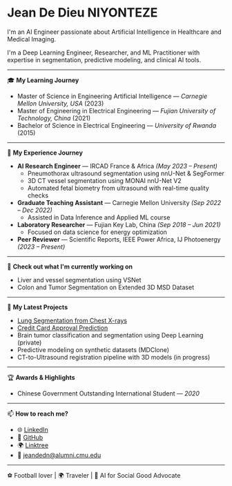 # Jean De Dieu NIYONTEZE  
I'm an AI Engineer passionate about Artificial Intelligence in Healthcare and Medical Imaging.

I'm a Deep Learning Engineer, Researcher, and ML Practitioner with expertise in segmentation, predictive modeling, and clinical AI tools.

---

🎓 **My Learning Journey**  
- Master of Science in Engineering Artificial Intelligence — *Carnegie Mellon University, USA* (2023)  
- Master of Engineering in Electrical Engineering — *Fujian University of Technology, China* (2021)  
- Bachelor of Science in Electrical Engineering — *University of Rwanda* (2015)

---

💼 **My Experience Journey**  
- **AI Research Engineer** — IRCAD France & Africa *(May 2023 – Present)*  
  - Pneumothorax ultrasound segmentation using nnU-Net & SegFormer  
  - 3D CT vessel segmentation using MONAI nnU-Net V2  
  - Automated fetal biometry from ultrasound with real-time quality checks  
- **Graduate Teaching Assistant** — Carnegie Mellon University *(Sep 2022 – Dec 2022)*  
  - Assisted in Data Inference and Applied ML course  
- **Laboratory Researcher** — Fujian Key Lab, China *(Sep 2018 – Jun 2021)*  
  - Focused on data science for energy optimization  
- **Peer Reviewer** — Scientific Reports, IEEE Power Africa, IJ Photoenergy *(2023 – Present)*

---

👷 **Check out what I'm currently working on**  
- Liver and vessel segmentation using VSNet  
- Colon and Tumor Segmentation on Extended 3D MSD Dataset  

---

🌱 **My Latest Projects**  
- [Lung Segmentation from Chest X-rays](https://github.com/niyontezejado/Lung_segmentation)  
- [Credit Card Approval Prediction](https://github.com/niyontezejado/Credit_Card_Approvals)  
- Brain tumor classification and segmentation using Deep Learning (private)  
- Predictive modeling on synthetic datasets (MDClone)  
- CT-to-Ultrasound registration pipeline with 3D models (in progress)

---

🏆 **Awards & Highlights**  
- Chinese Government Outstanding International Student — *2020*  


---

📫 **How to reach me?**  
- 🌐 [LinkedIn](https://www.linkedin.com/in/jean-de-dieu-niyonteze-309984110)  
- 💼 [GitHub](https://github.com/niyontezejado)  
- 🌍 [Linktree](https://linktr.ee/jniyonteze)  
- 📧 jeandedn@alumni.cmu.edu

---

⚽ Football lover | 🌍 Traveler | 🤖 AI for Social Good Advocate
